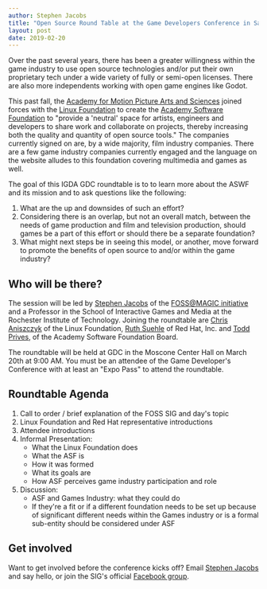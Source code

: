 ```yaml
---
author: Stephen Jacobs
title: "Open Source Round Table at the Game Developers Conference in San Francisco"
layout: post
date: 2019-02-20
---
```


Over the past several years, there has been a greater willingness within the game industry to use open source technologies and/or put their own proprietary tech under a wide variety of fully or semi-open licenses.
There are also more independents working with open game engines like Godot.

This past fall, the [Academy for Motion Picture Arts and Sciences](https://en.wikipedia.org/wiki/Academy_of_Motion_Picture_Arts_and_Sciences) joined forces with the [Linux Foundation](https://www.linuxfoundation.org/) to create the [Academy Software Foundation](https://www.aswf.io/) to "provide a 'neutral' space for artists, engineers and developers to share work and collaborate on projects, thereby increasing both the quality and quantity of open source tools."
The companies currently signed on are, by a wide majority, film industry companies.
There are a few game industry companies currently engaged and the language on the website alludes to this foundation covering multimedia and games as well.

The goal of this IGDA GDC roundtable is to to learn more about the ASWF and its mission and to ask questions like the following:

1. What are the up and downsides of such an effort?
2. Considering there is an overlap, but not an overall match, between the needs of game production and film and television production, should games be a part of this effort or should there be a separate foundation?
3. What might next steps be in seeing this model, or another, move forward to promote the benefits of open source to and/or within the game industry?


## Who will be there?

The session will be led by [Stephen Jacobs](https://www.rit.edu/gccis/stephen-jacobs) of the [FOSS@MAGIC initiative](https://fossrit.github.io/) and a Professor in the School of Interactive Games and Media at the Rochester Institute of Technology.
Joining the roundtable are [Chris Aniszczyk](https://twitter.com/cra) of the Linux Foundation, [Ruth Suehle](https://twitter.com/suehle) of Red Hat, Inc. and [Todd Prives](https://www.linkedin.com/in/toddprives/), of the Academy Software Foundation Board.

The roundtable will be held at GDC in the Moscone Center Hall on March 20th at 9:00 AM.
You must be an attendee of the Game Developer's Conference with at least an "Expo Pass" to attend the roundtable.


## Roundtable Agenda

1. Call to order / brief explanation of the FOSS SIG and day's topic
2. Linux Foundation and Red Hat representative introductions
3. Attendee introductions
4. Informal Presentation:
    * What the Linux Foundation does
    * What the ASF is
    * How it was formed
    * What its goals are
    * How ASF perceives game industry participation and role
5. Discussion:
    * ASF and Games Industry: what they could do
    * If they're a fit or if a different foundation needs to be set up because of significant different needs within the Games industry or is a formal sub-entity should be considered under ASF


## Get involved

Want to get involved before the conference kicks off?
Email [Stephen Jacobs](mailto:sj@magic.rit.edu) and say hello, or join the SIG's official [Facebook group](https://www.facebook.com/groups/824428741222702).
